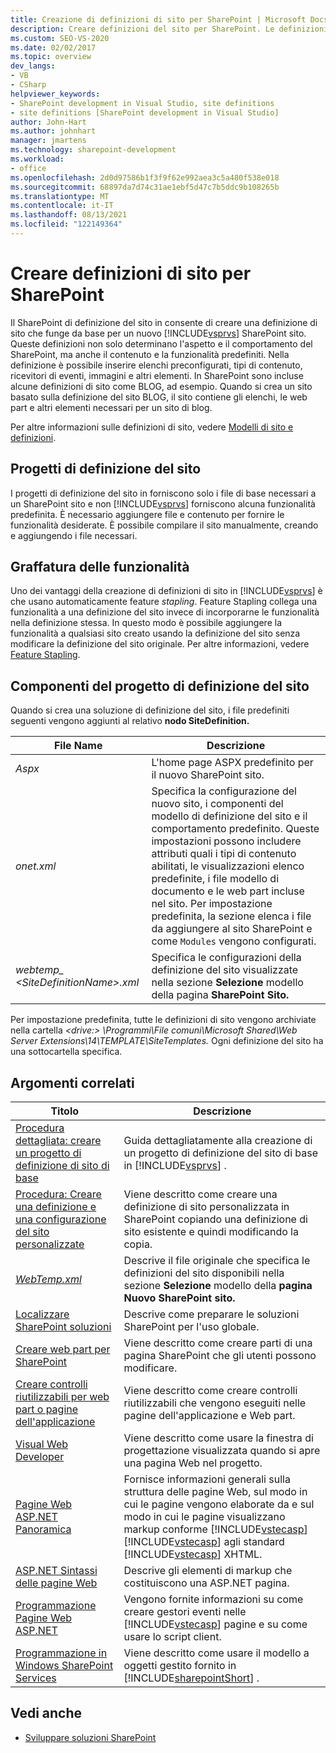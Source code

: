 ```yaml
---
title: Creazione di definizioni di sito per SharePoint | Microsoft Docs
description: Creare definizioni del sito per SharePoint. Le definizioni del sito determinano l'aspetto e il comportamento SharePoint sito e il relativo contenuto e funzionalità predefiniti.
ms.custom: SEO-VS-2020
ms.date: 02/02/2017
ms.topic: overview
dev_langs:
- VB
- CSharp
helpviewer_keywords:
- SharePoint development in Visual Studio, site definitions
- site definitions [SharePoint development in Visual Studio]
author: John-Hart
ms.author: johnhart
manager: jmartens
ms.technology: sharepoint-development
ms.workload:
- office
ms.openlocfilehash: 2d0d97586b1f3f9f62e992aea3c5a480f538e018
ms.sourcegitcommit: 68897da7d74c31ae1ebf5d47c7b5ddc9b108265b
ms.translationtype: MT
ms.contentlocale: it-IT
ms.lasthandoff: 08/13/2021
ms.locfileid: "122149364"
---
```

# <a name="create-site-definitions-for-sharepoint"></a>Creare definizioni di sito per SharePoint
  Il SharePoint di definizione del sito in consente di creare una definizione di sito che funge da base per un nuovo [!INCLUDE[vsprvs](../sharepoint/includes/vsprvs-md.md)] SharePoint sito.  Queste definizioni non solo determinano l'aspetto e il comportamento del SharePoint, ma anche il contenuto e la funzionalità predefiniti. Nella definizione è possibile inserire elenchi preconfigurati, tipi di contenuto, ricevitori di eventi, immagini e altri elementi. In SharePoint sono incluse alcune definizioni di sito come BLOG, ad esempio. Quando si crea un sito basato sulla definizione del sito BLOG, il sito contiene gli elenchi, le web part e altri elementi necessari per un sito di blog.

 Per altre informazioni sulle definizioni di sito, vedere [Modelli di sito e definizioni](/previous-versions/office/developer/sharepoint-2010/ms434313(v=office.14)).

## <a name="site-definition-projects"></a>Progetti di definizione del sito
 I progetti di definizione del sito in forniscono solo i file di base necessari a un SharePoint sito e non [!INCLUDE[vsprvs](../sharepoint/includes/vsprvs-md.md)] forniscono alcuna funzionalità predefinita. È necessario aggiungere file e contenuto per fornire le funzionalità desiderate. È possibile compilare il sito manualmente, creando e aggiungendo i file necessari.

## <a name="feature-stapling"></a>Graffatura delle funzionalità
 Uno dei vantaggi della creazione di definizioni di sito in [!INCLUDE[vsprvs](../sharepoint/includes/vsprvs-md.md)] è che usano automaticamente feature *stapling*. Feature Stapling collega una funzionalità a una definizione del sito invece di incorporarne le funzionalità nella definizione stessa. In questo modo è possibile aggiungere la funzionalità a qualsiasi sito creato usando la definizione del sito senza modificare la definizione del sito originale. Per altre informazioni, vedere [Feature Stapling](/previous-versions/office/developer/sharepoint-2007/bb861862(v=office.12)).

## <a name="site-definition-project-components"></a>Componenti del progetto di definizione del sito
 Quando si crea una soluzione di definizione del sito, i file predefiniti seguenti vengono aggiunti al relativo **nodo SiteDefinition.**

|File Name|Descrizione|
|---------------|-----------------|
|*Aspx*|L'home page ASPX predefinito per il nuovo SharePoint sito.|
|*onet.xml*|Specifica la configurazione del nuovo sito, i componenti del modello di definizione del sito e il comportamento predefinito. Queste impostazioni possono includere attributi quali i tipi di contenuto abilitati, le visualizzazioni elenco predefinite, i file modello di documento e le web part incluse nel sito. Per impostazione predefinita, la sezione elenca i file da aggiungere al sito SharePoint e come `Modules` vengono configurati.|
|*webtemp_ \<SiteDefinitionName>.xml*|Specifica le configurazioni della definizione del sito visualizzate nella sezione **Selezione** modello della pagina **SharePoint Sito.**|

 Per impostazione predefinita, tutte le definizioni di sito vengono archiviate nella cartella *\<drive:> \Programmi\File comuni\Microsoft Shared\Web Server Extensions\14\TEMPLATE\SiteTemplates.* Ogni definizione del sito ha una sottocartella specifica.

## <a name="related-topics"></a>Argomenti correlati

|Titolo|Descrizione|
|-----------|-----------------|
|[Procedura dettagliata: creare un progetto di definizione di sito di base](../sharepoint/walkthrough-create-a-basic-site-definition-project.md)|Guida dettagliatamente alla creazione di un progetto di definizione del sito di base in [!INCLUDE[vsprvs](../sharepoint/includes/vsprvs-md.md)] .|
|[Procedura: Creare una definizione e una configurazione del sito personalizzate](/previous-versions/office/developer/sharepoint-2010/ms454677(v=office.14))|Viene descritto come creare una definizione di sito personalizzata in SharePoint copiando una definizione di sito esistente e quindi modificando la copia.|
|[*WebTemp.xml*](/previous-versions/office/developer/sharepoint-2010/ms447717(v=office.14))|Descrive il file originale che specifica le definizioni del sito disponibili nella sezione **Selezione** modello della **pagina Nuovo SharePoint sito.**|
|[Localizzare SharePoint soluzioni](../sharepoint/localizing-sharepoint-solutions.md)|Descrive come preparare le soluzioni SharePoint per l'uso globale.|
|[Creare web part per SharePoint](../sharepoint/creating-web-parts-for-sharepoint.md)|Viene descritto come creare parti di una pagina SharePoint che gli utenti possono modificare.|
|[Creare controlli riutilizzabili per web part o pagine dell'applicazione](../sharepoint/creating-reusable-controls-for-web-parts-or-application-pages.md)|Viene descritto come creare controlli riutilizzabili che vengono eseguiti nelle pagine dell'applicazione e Web part.|
|[Visual Web Developer](/previous-versions/visualstudio/visual-studio-2010/ms178093(v=vs.100))|Viene descritto come usare la finestra di progettazione visualizzata quando si apre una pagina Web nel progetto.|
|[Pagine Web ASP.NET Panoramica](/previous-versions/aspnet/428509ah(v=vs.100))|Fornisce informazioni generali sulla struttura delle pagine Web, sul modo in cui le pagine vengono elaborate da e sul modo in cui le pagine visualizzano markup conforme [!INCLUDE[vstecasp](../sharepoint/includes/vstecasp-md.md)] [!INCLUDE[vstecasp](../sharepoint/includes/vstecasp-md.md)] agli standard [!INCLUDE[vstecasp](../sharepoint/includes/vstecasp-md.md)] XHTML.|
|[ASP.NET Sintassi delle pagine Web](/previous-versions/aspnet/k33801s3(v=vs.100))|Descrive gli elementi di markup che costituiscono una ASP.NET pagina.|
|[Programmazione Pagine Web ASP.NET](/previous-versions/aspnet/0yt4zca8(v=vs.100))|Vengono fornite informazioni su come creare gestori eventi nelle [!INCLUDE[vstecasp](../sharepoint/includes/vstecasp-md.md)] pagine e su come usare lo script client.|
|[Programmazione in Windows SharePoint Services](/previous-versions/office/developer/sharepoint-services/ms430674(v=office.12))|Viene descritto come usare il modello a oggetti gestito fornito in [!INCLUDE[sharepointShort](../sharepoint/includes/sharepointshort-md.md)] .|

## <a name="see-also"></a>Vedi anche
- [Sviluppare soluzioni SharePoint](../sharepoint/developing-sharepoint-solutions.md)
